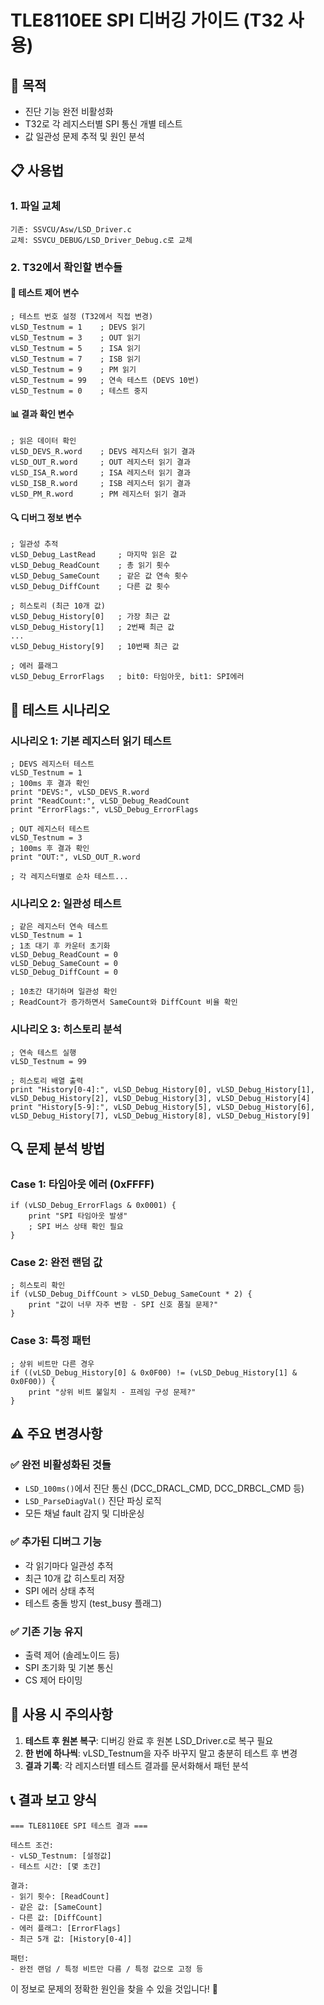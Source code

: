 # TLE8110EE SPI 디버깅 가이드 (T32 사용)

## 🎯 목적
- 진단 기능 완전 비활성화
- T32로 각 레지스터별 SPI 통신 개별 테스트
- 값 일관성 문제 추적 및 원인 분석

## 📋 사용법

### 1. 파일 교체
```
기존: SSVCU/Asw/LSD_Driver.c
교체: SSVCU_DEBUG/LSD_Driver_Debug.c로 교체
```

### 2. T32에서 확인할 변수들

#### 🔧 테스트 제어 변수
```t32
; 테스트 번호 설정 (T32에서 직접 변경)
vLSD_Testnum = 1    ; DEVS 읽기
vLSD_Testnum = 3    ; OUT 읽기  
vLSD_Testnum = 5    ; ISA 읽기
vLSD_Testnum = 7    ; ISB 읽기
vLSD_Testnum = 9    ; PM 읽기
vLSD_Testnum = 99   ; 연속 테스트 (DEVS 10번)
vLSD_Testnum = 0    ; 테스트 중지
```

#### 📊 결과 확인 변수
```t32
; 읽은 데이터 확인
vLSD_DEVS_R.word    ; DEVS 레지스터 읽기 결과
vLSD_OUT_R.word     ; OUT 레지스터 읽기 결과
vLSD_ISA_R.word     ; ISA 레지스터 읽기 결과
vLSD_ISB_R.word     ; ISB 레지스터 읽기 결과
vLSD_PM_R.word      ; PM 레지스터 읽기 결과
```

#### 🔍 디버그 정보 변수
```t32
; 일관성 추적
vLSD_Debug_LastRead     ; 마지막 읽은 값
vLSD_Debug_ReadCount    ; 총 읽기 횟수
vLSD_Debug_SameCount    ; 같은 값 연속 횟수
vLSD_Debug_DiffCount    ; 다른 값 횟수 

; 히스토리 (최근 10개 값)
vLSD_Debug_History[0]   ; 가장 최근 값
vLSD_Debug_History[1]   ; 2번째 최근 값
...
vLSD_Debug_History[9]   ; 10번째 최근 값

; 에러 플래그
vLSD_Debug_ErrorFlags   ; bit0: 타임아웃, bit1: SPI에러
```

## 📝 테스트 시나리오

### 시나리오 1: 기본 레지스터 읽기 테스트
```t32
; DEVS 레지스터 테스트
vLSD_Testnum = 1
; 100ms 후 결과 확인
print "DEVS:", vLSD_DEVS_R.word
print "ReadCount:", vLSD_Debug_ReadCount
print "ErrorFlags:", vLSD_Debug_ErrorFlags

; OUT 레지스터 테스트  
vLSD_Testnum = 3
; 100ms 후 결과 확인
print "OUT:", vLSD_OUT_R.word

; 각 레지스터별로 순차 테스트...
```

### 시나리오 2: 일관성 테스트
```t32
; 같은 레지스터 연속 테스트
vLSD_Testnum = 1
; 1초 대기 후 카운터 초기화
vLSD_Debug_ReadCount = 0
vLSD_Debug_SameCount = 0  
vLSD_Debug_DiffCount = 0

; 10초간 대기하며 일관성 확인
; ReadCount가 증가하면서 SameCount와 DiffCount 비율 확인
```

### 시나리오 3: 히스토리 분석
```t32
; 연속 테스트 실행
vLSD_Testnum = 99

; 히스토리 배열 출력
print "History[0-4]:", vLSD_Debug_History[0], vLSD_Debug_History[1], vLSD_Debug_History[2], vLSD_Debug_History[3], vLSD_Debug_History[4]
print "History[5-9]:", vLSD_Debug_History[5], vLSD_Debug_History[6], vLSD_Debug_History[7], vLSD_Debug_History[8], vLSD_Debug_History[9]
```

## 🔍 문제 분석 방법

### Case 1: 타임아웃 에러 (0xFFFF)
```t32
if (vLSD_Debug_ErrorFlags & 0x0001) {
    print "SPI 타임아웃 발생"
    ; SPI 버스 상태 확인 필요
}
```

### Case 2: 완전 랜덤 값
```t32
; 히스토리 확인
if (vLSD_Debug_DiffCount > vLSD_Debug_SameCount * 2) {
    print "값이 너무 자주 변함 - SPI 신호 품질 문제?"
}
```

### Case 3: 특정 패턴
```t32
; 상위 비트만 다른 경우
if ((vLSD_Debug_History[0] & 0x0F00) != (vLSD_Debug_History[1] & 0x0F00)) {
    print "상위 비트 불일치 - 프레임 구성 문제?"
}
```

## ⚠️ 주요 변경사항

### ✅ 완전 비활성화된 것들
- `LSD_100ms()`에서 진단 통신 (DCC_DRACL_CMD, DCC_DRBCL_CMD 등)
- `LSD_ParseDiagVal()` 진단 파싱 로직  
- 모든 채널 fault 감지 및 디바운싱

### ✅ 추가된 디버그 기능
- 각 읽기마다 일관성 추적
- 최근 10개 값 히스토리 저장
- SPI 에러 상태 추적
- 테스트 충돌 방지 (test_busy 플래그)

### ✅ 기존 기능 유지
- 출력 제어 (솔레노이드 등)
- SPI 초기화 및 기본 통신
- CS 제어 타이밍

## 🚨 사용 시 주의사항

1. **테스트 후 원본 복구**: 디버깅 완료 후 원본 LSD_Driver.c로 복구 필요
2. **한 번에 하나씩**: vLSD_Testnum을 자주 바꾸지 말고 충분히 테스트 후 변경
3. **결과 기록**: 각 레지스터별 테스트 결과를 문서화해서 패턴 분석

## 📞 결과 보고 양식

```
=== TLE8110EE SPI 테스트 결과 ===

테스트 조건:
- vLSD_Testnum: [설정값]
- 테스트 시간: [몇 초간]

결과:
- 읽기 횟수: [ReadCount]
- 같은 값: [SameCount]  
- 다른 값: [DiffCount]
- 에러 플래그: [ErrorFlags]
- 최근 5개 값: [History[0-4]]

패턴:
- 완전 랜덤 / 특정 비트만 다름 / 특정 값으로 고정 등
```

이 정보로 문제의 정확한 원인을 찾을 수 있을 것입니다! 🎯